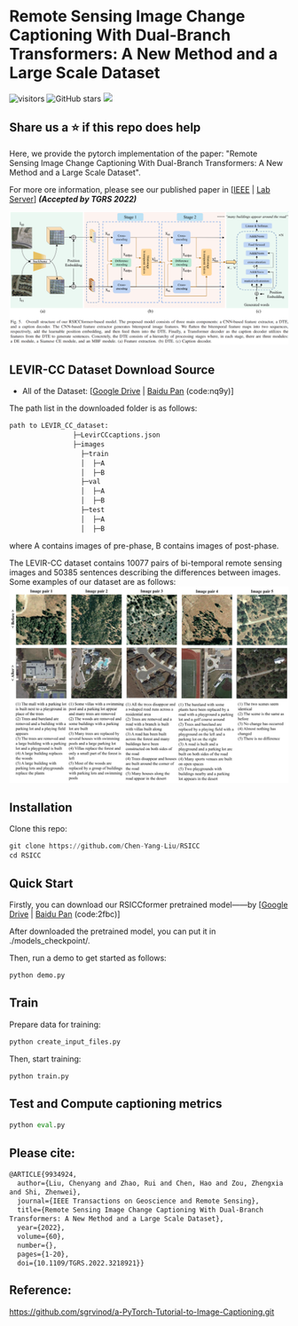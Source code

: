 # Remote Sensing Image Change Captioning With Dual-Branch Transformers: A New Method and a Large Scale Dataset
![visitors](https://visitor-badge.glitch.me/badge?page_id=Chen-Yang-Liu.RSICC.visitor)
![GitHub stars](https://badgen.net/github/stars/Chen-Yang-Liu/RSICC)
[![](https://img.shields.io/badge/code--license-MIT-brightgreen)](#License)

## Share us a :star: if this repo does help

Here, we provide the pytorch implementation of the paper: "Remote Sensing Image Change Captioning With Dual-Branch Transformers: A New Method and a Large Scale Dataset". 

For more ore information, please see our published paper in [[IEEE](https://ieeexplore.ieee.org/document/9934924) | [Lab Server](http://levir.buaa.edu.cn/publications/ChangeCaptioning.pdf)]  ***(Accepted by TGRS 2022)***

![RSICCformer_structure](Example/RSICCformer_structure.png)


## LEVIR-CC Dataset Download Source
- All of the Dataset: [[Google Drive](https://drive.google.com/file/d/1YppN3c2WQtuwI0cwQL2otLgW7ewFW_Ut/view?usp=sharing)  &#124; [Baidu Pan](https://pan.baidu.com/s/1YrWcz090kdqOZ0lrbqXJJA) (code:nq9y)]


The path list in the downloaded folder is as follows:
```python
path to LEVIR_CC_dataset:
                ├─LevirCCcaptions.json
                ├─images
                  ├─train
                  │  ├─A
                  │  ├─B
                  ├─val
                  │  ├─A
                  │  ├─B
                  ├─test
                  │  ├─A
                  │  ├─B
```
where A contains images of pre-phase, B contains images of post-phase.

The LEVIR-CC dataset contains 10077 pairs of bi-temporal remote sensing images and 50385 sentences describing the differences between images.
Some examples of our dataset are as follows:
![dataset_example](Example/dataset_example.png)

## Installation
Clone this repo:
```python
git clone https://github.com/Chen-Yang-Liu/RSICC
cd RSICC
```

## Quick Start
Firstly, you can download our RSICCformer pretrained model——by [[Google Drive](https://drive.google.com/file/d/1YppN3c2WQtuwI0cwQL2otLgW7ewFW_Ut/view?usp=sharing)  &#124; [Baidu Pan](https://pan.baidu.com/s/1SBGjVS0yd2KHdK9t4NuiyA) (code:2fbc)]

After downloaded the pretrained model, you can put it in ./models_checkpoint/.

Then, run a demo to get started as follows:
```python
python demo.py
```

## Train
Prepare data for training:
```python
python create_input_files.py
```
Then, start training:
```python
python train.py
```
## Test and Compute captioning metrics
```python
python eval.py
```

## Please cite: 
```
@ARTICLE{9934924,
  author={Liu, Chenyang and Zhao, Rui and Chen, Hao and Zou, Zhengxia and Shi, Zhenwei},
  journal={IEEE Transactions on Geoscience and Remote Sensing}, 
  title={Remote Sensing Image Change Captioning With Dual-Branch Transformers: A New Method and a Large Scale Dataset}, 
  year={2022},
  volume={60},
  number={},
  pages={1-20},
  doi={10.1109/TGRS.2022.3218921}}
```
## Reference:
https://github.com/sgrvinod/a-PyTorch-Tutorial-to-Image-Captioning.git


